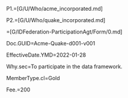 P1.=[G/U/Who/acme_incorporated.md]

P2.=[G/U/Who/quake_incorporated.md]

=[G/IDFederation-ParticipationAgt/Form/0.md]

Doc.GUID=Acme-Quake-d001-v001

EffectiveDate.YMD=2022-01-28

Why.sec=To participate in the data framework.

MemberType.cl=Gold

Fee.$=$200
